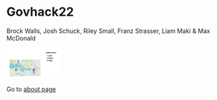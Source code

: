 # Govhack22 
Brock Walls, Josh Schuck, Riley Small, Franz Strasser, Liam Maki & Max McDonald


<img src="./Leader Board.jpg" width="25%" height="25%">


Go to [about page](about.md)
